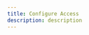 ```yaml
---
title: Configure Access 
description: description
---
```


<inline-fragment platform="ios" src="~/sdk/storage/fragments/ios/configure-access.md"></inline-fragment>
